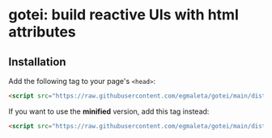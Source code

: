 # gotei: build reactive UIs with html attributes

## Installation

Add the following tag to your page's `<head>`:

```html
<script src="https://raw.githubusercontent.com/egmaleta/gotei/main/dist/gotei-0.1.0-notests.js"></script>
```

If you want to use the **minified** version, add this tag instead:

```html
<script src="https://raw.githubusercontent.com/egmaleta/gotei/main/dist/gotei-0.1.0-notests.min.js"></script>
```

